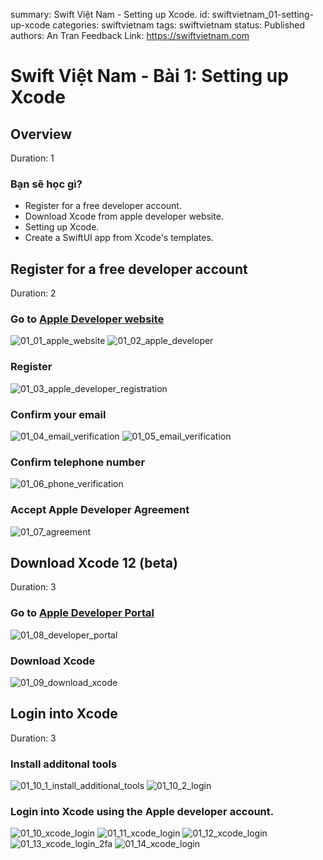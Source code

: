 summary: Swift Việt Nam - Setting up Xcode.
id: swiftvietnam_01-setting-up-xcode
categories: swiftvietnam
tags: swiftvietnam
status: Published 
authors: An Tran
Feedback Link: https://swiftvietnam.com

# Swift Việt Nam - Bài 1: Setting up Xcode
<!-- ------------------------ -->
## Overview 
Duration: 1

### Bạn sẽ học gì?
- Register for a free developer account.
- Download Xcode from apple developer website.
- Setting up Xcode.
- Create a SwiftUI app from Xcode's templates.

<!-- ------------------------ -->
## Register for a free developer account
Duration: 2

### Go to [Apple Developer website](http://developer.apple.com/)
![01_01_apple_website](assets/01/01_01_apple_website.png)
![01_02_apple_developer](assets/01/01_02_apple_developer.png)

### Register
![01_03_apple_developer_registration](assets/01/01_03_apple_developer_registration.png)

### Confirm your email
![01_04_email_verification](assets/01/01_04_email_verification.png)
![01_05_email_verification](assets/01/01_05_email_verification.png)

### Confirm telephone number
![01_06_phone_verification](assets/01/01_06_phone_verification.png)

### Accept Apple Developer Agreement
![01_07_agreement](assets/01/01_07_agreement.png)

<!-- ------------------------ -->
## Download Xcode 12 (beta)
Duration: 3

### Go to [Apple Developer Portal](http://developer.apple.com/)
![01_08_developer_portal](assets/01/01_08_developer_portal.png)

### Download Xcode
![01_09_download_xcode](assets/01/01_09_download_xcode.png)

<!-- ------------------------ -->
## Login into Xcode
Duration: 3

### Install additonal tools
![01_10_1_install_additional_tools](assets/01/01_10_1_install_additional_tools.png)
![01_10_2_login](assets/01/01_10_2_login.png)

### Login into Xcode using the Apple developer account.
![01_10_xcode_login](assets/01/01_10_xcode_login.png)
![01_11_xcode_login](assets/01/01_11_xcode_login.png)
![01_12_xcode_login](assets/01/01_12_xcode_login.png)
![01_13_xcode_login_2fa](assets/01/01_13_xcode_login_2fa.png)
![01_14_xcode_login](assets/01/01_14_xcode_login.png)
